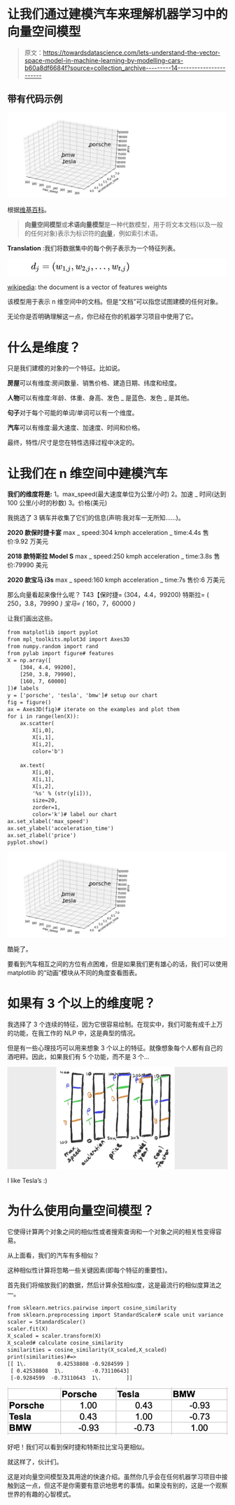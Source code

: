 # 让我们通过建模汽车来理解机器学习中的向量空间模型

> 原文：<https://towardsdatascience.com/lets-understand-the-vector-space-model-in-machine-learning-by-modelling-cars-b60a8df6684f?source=collection_archive---------14----------------------->

## 带有代码示例

![](img/7995c5bc12abfb8cf0cb4482c4bf4266.png)

根据[维基百科](https://en.wikipedia.org/wiki/Vector_space_model)。

> **向量空间模型**或**术语向量模型**是一种代数模型，用于将文本文档(以及一般的任何对象)表示为标识符的[向量](https://en.wikipedia.org/wiki/Vector_space)，例如索引术语。

**Translation** :我们将数据集中的每个例子表示为一个特征列表。

![](img/857ee58b334a251108f048609593beee.png)

[wikipedia](https://en.wikipedia.org/wiki/Vector_space_model): the document is a vector of features weights

该模型用于表示 n 维空间中的文档。但是“文档”可以指您试图建模的任何对象。

无论你是否明确理解这一点，你已经在你的机器学习项目中使用了它。

# **什么是维度？**

只是我们建模的对象的一个特征。比如说。

**房屋**可以有维度:房间数量、销售价格、建造日期、纬度和经度。

**人物**可以有维度:年龄、体重、身高、发色 _ 是蓝色、发色 _ 是其他。

**句子**对于每个可能的单词/单词可以有一个维度。

**汽车**可以有维度:最大速度、加速度、时间和价格。

最终，特性/尺寸是您在特性选择过程中决定的。

# 让我们在 n 维空间中建模汽车

**我们的维度将是:**
1。max_speed(最大速度单位为公里/小时)
2。加速 _ 时间(达到 100 公里/小时的秒数)
3。价格(美元)

我挑选了 3 辆车并收集了它们的信息(声明:我对车一无所知……)。

**2020 款保时捷卡宴**
max _ speed:304 kmph
acceleration _ time:4.4s
售价:9.92 万美元

**2018 款特斯拉 Model S**
max _ speed:250 kmph
acceleration _ time:3.8s
售价:79990 美元

**2020 款宝马 i3s**
max _ speed:160 kmph
acceleration _ time:7s
售价:6 万美元

那么向量看起来像什么呢？
T43【保时捷= (304，4.4，99200)
特斯拉= ( 250，3.8，79990 *)
宝马= (* 160，7，60000 *)*

让我们画出这些。

```
from matplotlib import pyplot
from mpl_toolkits.mplot3d import Axes3D
from numpy.random import rand
from pylab import figure# features
X = np.array([
    [304, 4.4, 99200],
    [250, 3.8, 79990],
    [160, 7, 60000]
])# labels
y = ['porsche', 'tesla', 'bmw']# setup our chart
fig = figure()
ax = Axes3D(fig)# iterate on the examples and plot them
for i in range(len(X)): 
    ax.scatter(
        X[i,0],
        X[i,1],
        X[i,2],
        color='b') 

    ax.text(
        X[i,0],
        X[i,1],
        X[i,2],
        '%s' % (str(y[i])), 
        size=20, 
        zorder=1,
        color='k')# label our chart
ax.set_xlabel('max_speed')
ax.set_ylabel('acceleration_time')
ax.set_zlabel('price')
pyplot.show()
```

![](img/7995c5bc12abfb8cf0cb4482c4bf4266.png)

酷毙了。

要看到汽车相互之间的方位有点困难，但是如果我们更有雄心的话，我们可以使用 matplotlib 的“动画”模块从不同的角度查看图表。

# 如果有 3 个以上的维度呢？

我选择了 3 个连续的特征，因为它很容易绘制。在现实中，我们可能有成千上万的功能，在我工作的 NLP 中，这是典型的情况。

但是有一些心理技巧可以用来想象 3 个以上的特征。就像想象每个人都有自己的酒吧秤。因此，如果我们有 5 个功能，而不是 3 个…

![](img/5600791b85d5a6fb600ad000a2c9bf37.png)

I like Tesla’s :)

# 为什么使用向量空间模型？

它使得计算两个对象之间的相似性或者搜索查询和一个对象之间的相关性变得容易。

从上面看，我们的汽车有多相似？

这种相似性计算将忽略一些关键因素(即每个特征的重要性)。

首先我们将缩放我们的数据，然后计算余弦相似度，这是最流行的相似度算法之一。

```
from sklearn.metrics.pairwise import cosine_similarity
from sklearn.preprocessing import StandardScaler# scale unit variance
scaler = StandardScaler()
scaler.fit(X)
X_scaled = scaler.transform(X)
X_scaled# calculate cosine_similarity
similarities = cosine_similarity(X_scaled,X_scaled)
print(similarities)#=>
[[ 1\.          0.42538808 -0.9284599 ]
 [ 0.42538808  1\.         -0.73110643]
 [-0.9284599  -0.73110643  1\.        ]]
```

![](img/07b6b43a36d12692c46f058eff2850f1.png)

好吧！我们可以看到保时捷和特斯拉比宝马更相似。

就这样了，伙计们。

这是对向量空间模型及其用途的快速介绍。虽然你几乎会在任何机器学习项目中接触到这一点，但这不是你需要有意识地思考的事情。如果没有别的，这是一个观察世界的有趣的心智模式。